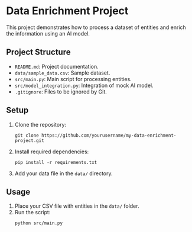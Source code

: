 
# Data Enrichment Project

This project demonstrates how to process a dataset of entities and enrich the information using an AI model.

## Project Structure

- `README.md`: Project documentation.
- `data/sample_data.csv`: Sample dataset.
- `src/main.py`: Main script for processing entities.
- `src/model_integration.py`: Integration of mock AI model.
- `.gitignore`: Files to be ignored by Git.

## Setup

1. Clone the repository:
   ```
   git clone https://github.com/yourusername/my-data-enrichment-project.git
   ```
2. Install required dependencies:
   ```
   pip install -r requirements.txt
   ```
3. Add your data file in the `data/` directory.

## Usage

1. Place your CSV file with entities in the `data/` folder.
2. Run the script:
   ```
   python src/main.py
   ```

